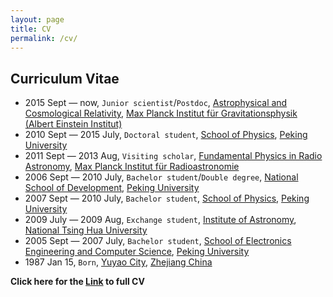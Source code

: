 ```yaml
---
layout: page
title: CV
permalink: /cv/
---
```


## Curriculum Vitae

- 2015 Sept — now, `Junior scientist`/`Postdoc`, [Astrophysical and Cosmological Relativity](http://www.aei.mpg.de/1282161/Astrophysical_and_Cosmological_Relativity), [Max Planck Institut für Gravitationsphysik (Albert Einstein Institut)](http://www.aei.mpg.de/)
- 2010 Sept — 2015 July, `Doctoral student`, [School of Physics](http://www.phy.pku.edu.cn/English.html), [Peking University](http://english.pku.edu.cn/)
- 2011 Sept — 2013 Aug, `Visiting scholar`, [Fundamental Physics in Radio Astronomy](http://www3.mpifr-bonn.mpg.de/div/fundamental/index.html), [Max Planck Institut für Radioastronomie](http://www.mpifr-bonn.mpg.de/2169/en)
- 2006 Sept — 2010 July, `Bachelor student`/`Double degree`, [National School of Development](http://en.nsd.edu.cn/), [Peking University](http://english.pku.edu.cn/)
- 2007 Sept — 2010 July, `Bachelor student`, [School of Physics](http://www.phy.pku.edu.cn/English.html), [Peking University](http://english.pku.edu.cn/)
- 2009 July — 2009 Aug, `Exchange student`, [Institute of Astronomy](http://astr.web.nthu.edu.tw/bin/home.php?Lang=en), [National Tsing Hua University](http://www.nthu.edu.tw/english/index.php)
- 2005 Sept — 2007 July, `Bachelor student`, [School of Electronics Engineering and Computer Science](http://eecs.pku.edu.cn/eecs_english/aboutUs.shtml), [Peking University](http://english.pku.edu.cn/)
- 1987 Jan 15, `Born`, [Yuyao City](http://en.wikipedia.org/wiki/Yuyao), [Zhejiang China](http://en.wikipedia.org/wiki/Zhejiang)

**Click here for the [Link](./shao-cv.pdf) to full CV**
